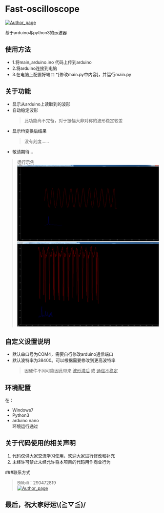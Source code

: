 # Fast-oscilloscope

[![Author_page](https://img.shields.io/badge/Author%20page-on%20bilibili-green)](https://space.bilibili.com/290472819)


基于arduino与python3的示波器
## 使用方法
  - 1.将main_arduino.ino 代码上传到arduino
  - 2.将arduino连接到电脑
  - 3.在电脑上配置好端口 *\[修改main.py中内容\]，并运行main.py


## 关于功能
  - 显示从arduino上读取到的波形
  - 自动稳定波形
    > 此功能尚不完备，对于~~振幅大~~非对称的波形稳定较差
  - 显示fft变换后结果
    > 没有刻度......
  - 敬请期待...


> 运行示例
![example1](https://raw.githubusercontent.com/baoqi-zhong/Fast-oscilloscope/master/assets/example.png)
![example1](https://raw.githubusercontent.com/baoqi-zhong/Fast-oscilloscope/master/assets/example_2.png)


## 自定义设置说明
  - 默认串口号为COM4，需要自行修改arduino通信端口<br>
  - 默认波特率为38400。可以根据需要修改到更高波特率<br>
    > 因硬件不同可能因此带来 <u>波形滞后</u> 或 <u>通信不稳定</u>

## 环境配置
在：
- Windows7
- Python3
- arduino nano<br>
环境运行通过

## 关于代码使用的相关声明
  1. 代码仅供大家交流学习使用，欢迎大家进行修改和补充<br>
  2. 未经许可禁止未经允许将本项目的代码用作商业行为<br>

###联系方式
  >Bilibili：290472819 <br>[![Author_page](https://img.shields.io/badge/Author%20page-on%20bilibili-green)](https://space.bilibili.com/290472819)
  
最后，祝大家好运\\(≧▽≦)/
---